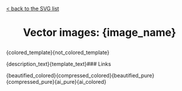 [&lt; back to the SVG list](../ "SVG list")

<h1><p align="center">Vector images: {image_name}</p></h1>

{colored_template}{not_colored_template}

{description_text}{template_text}### Links

{beautified_colored}{compressed_colored}{beautified_pure}{compressed_pure}{ai_pure}{ai_colored}